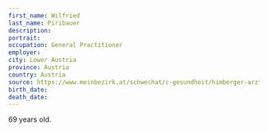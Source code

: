 ```yaml
---
first_name: Wilfried
last_name: Piribauer
description: 
portrait: 
occupation: General Practitioner
employer: 
city: Lower Austria
province: Austria
country: Austria
source: https://www.meinbezirk.at/schwechat/c-gesundheit/himberger-arzt-nach-infektion-verstorben_a4023873
birth_date: 
death_date: 
---
```


69 years old.